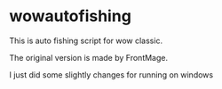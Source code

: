 # wowautofishing
This is auto fishing script for wow classic.

The original version is made by FrontMage. 

I just did some slightly changes for running on windows
